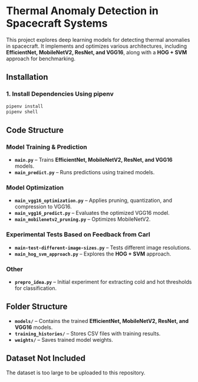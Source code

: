 # Thermal Anomaly Detection in Spacecraft Systems

This project explores deep learning models for detecting thermal anomalies in spacecraft. It implements and optimizes various architectures, including **EfficientNet, MobileNetV2, ResNet, and VGG16**, along with a **HOG + SVM** approach for benchmarking.

## Installation

### 1. Install Dependencies Using pipenv
```bash
pipenv install
pipenv shell
```

## Code Structure

### Model Training & Prediction
- **`main.py`** – Trains **EfficientNet, MobileNetV2, ResNet, and VGG16** models.
- **`main_predict.py`** – Runs predictions using trained models.

### Model Optimization
- **`main_vgg16_optimization.py`** – Applies pruning, quantization, and compression to VGG16.
- **`main_vgg16_predict.py`** – Evaluates the optimized VGG16 model.
- **`main_mobilenetv2_pruning.py`** – Optimizes MobileNetV2.

### Experimental Tests Based on Feedback from Carl
- **`main-test-different-image-sizes.py`** – Tests different image resolutions.
- **`main_hog_svm_approach.py`** – Explores the **HOG + SVM** approach.

### Other
- **`prepro_idea.py`** – Initial experiment for extracting cold and hot thresholds for classification.

## Folder Structure
- **`models/`** – Contains the trained **EfficientNet, MobileNetV2, ResNet, and VGG16** models.
- **`training_histories/`** – Stores CSV files with training results.
- **`weights/`** – Saves trained model weights.

## Dataset Not Included
The dataset is too large to be uploaded to this repository.
